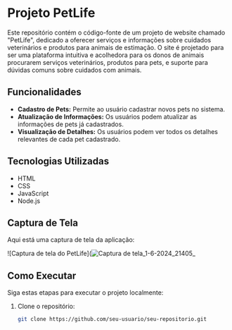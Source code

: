 # Projeto PetLife

Este repositório contém o código-fonte de um projeto de website chamado "PetLife", dedicado a oferecer serviços e informações sobre cuidados veterinários e produtos para animais de estimação. O site é projetado para ser uma plataforma intuitiva e acolhedora para os donos de animais procurarem serviços veterinários, produtos para pets, e suporte para dúvidas comuns sobre cuidados com animais.

## Funcionalidades

- **Cadastro de Pets:** Permite ao usuário cadastrar novos pets no sistema.
- **Atualização de Informações:** Os usuários podem atualizar as informações de pets já cadastrados.
- **Visualização de Detalhes:** Os usuários podem ver todos os detalhes relevantes de cada pet cadastrado.

## Tecnologias Utilizadas

- HTML
- CSS
- JavaScript
- Node.js

## Captura de Tela

Aqui está uma captura de tela da aplicação:

![Captura de tela do PetLife](![Captura de tela_1-6-2024_21405_](https://github.com/Devcleidson/Site-PetLife/assets/114115159/769a728b-1051-47b3-b4e1-dc960d3cccbd)

## Como Executar

Siga estas etapas para executar o projeto localmente:

1. Clone o repositório:
   ```bash
   git clone https://github.com/seu-usuario/seu-repositorio.git
